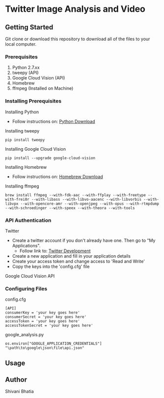 # Twitter Image Analysis and Video

## Getting Started
Git clone or download this repository to download all of the files to your local computer. 

### Prerequisites 
1. Python 2.7.xx
2. tweepy (API)
3. Google Cloud Vision (API)
4. Homebrew
5. ffmpeg (Installed on Machine)
### Installing Prerequisites
Installing Python
- Follow instructions on: [Python Download](https://www.python.org/downloads/)

Installing tweepy
```
pip install tweepy
```

Installing Google Cloud Vision
```
pip install --upgrade google-cloud-vision
```

Installing Homebrew 
- Follow instructions on: [Homebrew Download](https://docs.brew.sh/Installation.html)

Installing ffmpeg
```
brew install ffmpeg --with-fdk-aac --with-ffplay --with-freetype --with-frei0r --with-libass --with-libvo-aacenc --with-libvorbis --with-libvpx --with-opencore-amr --with-openjpeg --with-opus --with-rtmpdump --with-schroedinger --with-speex --with-theora --with-tools
```
### API Authentication
Twitter
- Create a twitter account if you don't already have one. Then go to "My Applications".
  - Follow link to: [Twitter Development](https://developer.twitter.com/)
- Create a new application and fill in your application details
- Create your access token and change access to 'Read and Write'
- Copy the keys into the 'config.cfg' file

Google Cloud Vision API

### Configuring Files 
config.cfg
```
[API]
consumerKey = 'your key goes here'
consumerSecret = 'your key goes here'
accessToken = 'your key goes here'
accessTokenSecret = 'your key goes here'
```
google_analysis.py
```
os.environ["GOOGLE_APPLICATION_CREDENTIALS"] "\path\to\google\json\file\api.json"
```

## Usage

## Author
Shivani Bhatia 
